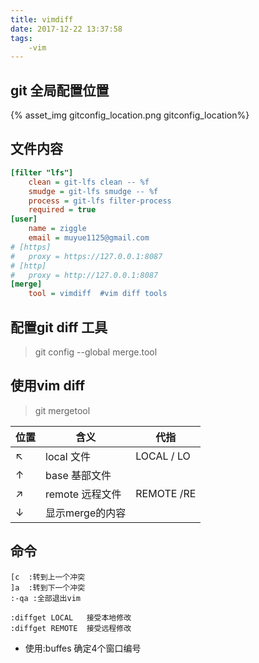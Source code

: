 ```yaml
---
title: vimdiff
date: 2017-12-22 13:37:58
tags:
    -vim
---
```

## git 全局配置位置
{% asset_img gitconfig_location.png gitconfig_location%}

## 文件内容
```ini
[filter "lfs"]
	clean = git-lfs clean -- %f
	smudge = git-lfs smudge -- %f
	process = git-lfs filter-process
	required = true
[user]
	name = ziggle
	email = muyue1125@gmail.com
# [https]
# 	proxy = https://127.0.0.1:8087
# [http]
# 	proxy = http://127.0.0.1:8087
[merge]
	tool = vimdiff  #vim diff tools
```

## 配置git diff 工具

> git config --global merge.tool

## 使用vim diff
> git mergetool

|位置|含义|代指|
|------------|------------|------------|
|↖| local 文件|LOCAL / LO|
|↑| base  基部文件| |
|↗|remote   远程文件|REMOTE /RE|
|↓|显示merge的内容| |


## 命令
```
[c  :转到上一个冲突
]a  :转到下一个冲突
:-qa :全部退出vim

:diffget LOCAL   接受本地修改
:diffget REMOTE  接受远程修改

```
- 使用:buffes 确定4个窗口编号
